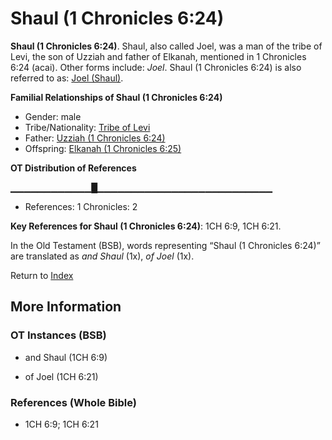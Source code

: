 # Shaul (1 Chronicles 6:24)
**Shaul (1 Chronicles 6:24)**. 
Shaul, also called Joel, was a man of the tribe of Levi, the son of Uzziah and father of Elkanah, mentioned in 1 Chronicles 6:24 (acai). 
Other forms include: 
*Joel*. 
Shaul (1 Chronicles 6:24) is also referred to as: 
[Joel (Shaul)](Joel.15.md). 




**Familial Relationships of Shaul (1 Chronicles 6:24)**


* Gender: male
* Tribe/Nationality: [Tribe of Levi](../../../groups/md/acai/Levi.md)
* Father: [Uzziah (1 Chronicles 6:24)](Uzziah.2.md)
* Offspring: [Elkanah (1 Chronicles 6:25)](Elkanah.3.md)


**OT Distribution of References**

▁▁▁▁▁▁▁▁▁▁▁▁█▁▁▁▁▁▁▁▁▁▁▁▁▁▁▁▁▁▁▁▁▁▁▁▁▁▁
* References: 1 Chronicles: 2



**Key References for Shaul (1 Chronicles 6:24)**: 
1CH 6:9, 1CH 6:21. 


In the Old Testament (BSB), words representing “Shaul (1 Chronicles 6:24)” are translated as 
*and Shaul* (1x), *of Joel* (1x). 




Return to [Index](00-Index.md)

## More Information

### OT Instances (BSB)

* and Shaul (1CH 6:9)

* of Joel (1CH 6:21)



### References (Whole Bible)

* 1CH 6:9; 1CH 6:21



